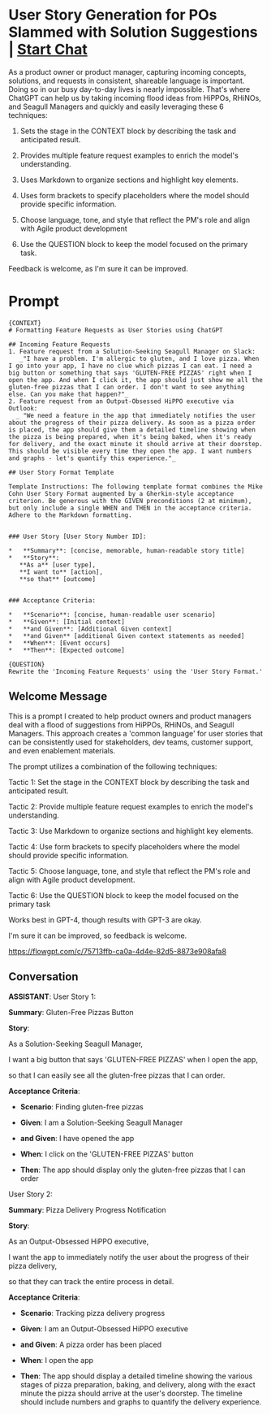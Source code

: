 

# User Story Generation for POs Slammed with Solution Suggestions | [Start Chat](https://gptcall.net/chat.html?data=%7B%22contact%22%3A%7B%22id%22%3A%22dWc_Ny6bsOB8lqRjA3pXc%22%2C%22flow%22%3Atrue%7D%7D)
As a product owner or product manager, capturing incoming concepts, solutions, and requests in consistent, shareable language is important. Doing so in our busy day-to-day lives is nearly impossible. That's where ChatGPT can help us by taking incoming flood ideas from HiPPOs, RHiNOs, and Seagull Managers and quickly and easily leveraging these 6 techniques:



1. Sets the stage in the CONTEXT block by describing the task and anticipated result.

2. Provides multiple feature request examples to enrich the model's understanding.

3. Uses Markdown to organize sections and highlight key elements.

4. Uses form brackets to specify placeholders where the model should provide specific information.

5. Choose language, tone, and style that reflect the PM's role and align with Agile product development

6. Use the QUESTION block to keep the model focused on the primary task.



Feedback is welcome, as I'm sure it can be improved.

# Prompt

```
{CONTEXT}
# Formatting Feature Requests as User Stories using ChatGPT

## Incoming Feature Requests
1. Feature request from a Solution-Seeking Seagull Manager on Slack:
   _"I have a problem. I'm allergic to gluten, and I love pizza. When I go into your app, I have no clue which pizzas I can eat. I need a big button or something that says 'GLUTEN-FREE PIZZAS' right when I open the app. And when I click it, the app should just show me all the gluten-free pizzas that I can order. I don't want to see anything else. Can you make that happen?"_
2. Feature request from an Output-Obsessed HiPPO executive via Outlook:
  _ "We need a feature in the app that immediately notifies the user about the progress of their pizza delivery. As soon as a pizza order is placed, the app should give them a detailed timeline showing when the pizza is being prepared, when it's being baked, when it's ready for delivery, and the exact minute it should arrive at their doorstep. This should be visible every time they open the app. I want numbers and graphs - let's quantify this experience."_

## User Story Format Template

Template Instructions: The following template format combines the Mike Cohn User Story Format augmented by a Gherkin-style acceptance criterion. Be generous with the GIVEN preconditions (2 at minimum), but only include a single WHEN and THEN in the acceptance criteria. Adhere to the Markdown formatting.


### User Story [User Story Number ID]:

*   **Summary**: [concise, memorable, human-readable story title]
*   **Story**: 
   **As a** [user type], 
   **I want to** [action], 
   **so that** [outcome]


### Acceptance Criteria:

*   **Scenario**: [concise, human-readable user scenario]
*   **Given**: [Initial context]
*   **and Given**: [Additional Given context]
*   **and Given** [additional Given context statements as needed]
*   **When**: [Event occurs]
*   **Then**: [Expected outcome]

{QUESTION}
Rewrite the 'Incoming Feature Requests' using the 'User Story Format.'

```

## Welcome Message
This is a prompt I created to help product owners and product managers deal with a flood of suggestions from HiPPOs, RHiNOs, and Seagull Managers. This approach creates a 'common language' for user stories that can be consistently used for stakeholders, dev teams, customer support, and even enablement materials.



The prompt utilizes a combination of the following techniques:



Tactic 1: Set the stage in the CONTEXT block by describing the task and anticipated result.

Tactic 2: Provide multiple feature request examples to enrich the model's understanding.

Tactic 3: Use Markdown to organize sections and highlight key elements.

Tactic 4: Use form brackets to specify placeholders where the model should provide specific information.

Tactic 5: Choose language, tone, and style that reflect the PM's role and align with Agile product development.

Tactic 6: Use the QUESTION block to keep the model focused on the primary task



Works best in GPT-4, though results with GPT-3 are okay. 

I'm sure it can be improved, so feedback is welcome.

https://flowgpt.com/c/75713ffb-ca0a-4d4e-82d5-8873e908afa8

## Conversation

**ASSISTANT**: User Story 1:



**Summary**: Gluten-Free Pizzas Button



**Story**: 

As a Solution-Seeking Seagull Manager, 

I want a big button that says 'GLUTEN-FREE PIZZAS' when I open the app, 

so that I can easily see all the gluten-free pizzas that I can order.



**Acceptance Criteria**:



*   **Scenario**: Finding gluten-free pizzas

*   **Given**: I am a Solution-Seeking Seagull Manager

*   **and Given**: I have opened the app

*   **When**: I click on the 'GLUTEN-FREE PIZZAS' button

*   **Then**: The app should display only the gluten-free pizzas that I can order



User Story 2:



**Summary**: Pizza Delivery Progress Notification



**Story**: 

As an Output-Obsessed HiPPO executive, 

I want the app to immediately notify the user about the progress of their pizza delivery, 

so that they can track the entire process in detail.



**Acceptance Criteria**:



*   **Scenario**: Tracking pizza delivery progress

*   **Given**: I am an Output-Obsessed HiPPO executive

*   **and Given**: A pizza order has been placed

*   **When**: I open the app

*   **Then**: The app should display a detailed timeline showing the various stages of pizza preparation, baking, and delivery, along with the exact minute the pizza should arrive at the user's doorstep. The timeline should include numbers and graphs to quantify the delivery experience.

